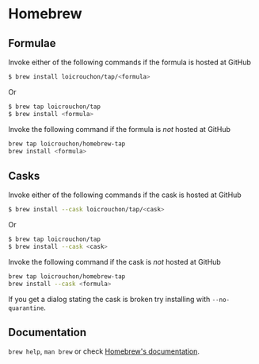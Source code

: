# Homebrew

## Formulae
Invoke either of the following commands if the formula is hosted at GitHub

```sh
$ brew install loicrouchon/tap/<formula>
```

Or

```sh
$ brew tap loicrouchon/tap
$ brew install <formula>
```

Invoke the following command if the formula is *not* hosted at GitHub

```sh
brew tap loicrouchon/homebrew-tap 
brew install <formula>
```

## Casks
Invoke either of the following commands if the cask is hosted at GitHub

```sh
$ brew install --cask loicrouchon/tap/<cask>
```

Or

```sh
$ brew tap loicrouchon/tap
$ brew install --cask <cask>
```

Invoke the following command if the cask is *not* hosted at GitHub

```sh
brew tap loicrouchon/homebrew-tap 
brew install --cask <formula>
```

If you get a dialog stating the cask is broken try installing with `--no-quarantine`.

## Documentation
`brew help`, `man brew` or check [Homebrew's documentation](https://docs.brew.sh).
